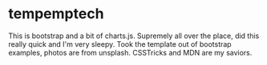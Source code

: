# tempemptech

This is bootstrap and a bit of charts.js. Supremely all over the place, did this really quick and I'm very sleepy. Took the template out of bootstrap examples, photos are from unsplash. CSSTricks and MDN are my saviors. 
